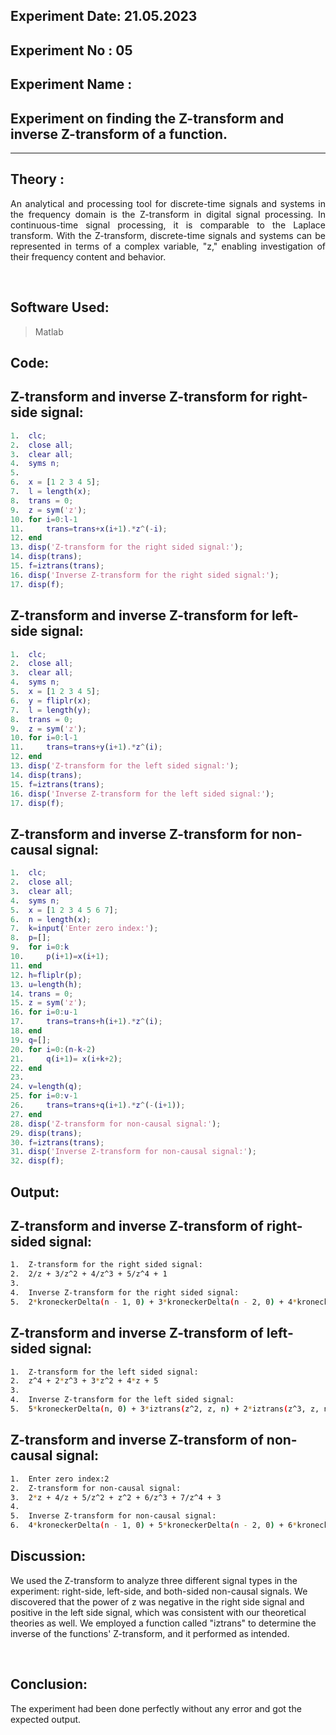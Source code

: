 ## Experiment Date: 21.05.2023

## Experiment No : 05

## Experiment Name :

## Experiment on finding the Z-transform and inverse Z-transform of a function.

---

## Theory :

<p align='justify'>
An analytical and processing tool for discrete-time signals and systems in the frequency domain is the Z-transform in digital signal processing. In continuous-time signal processing, it is comparable to the Laplace transform. With the Z-transform, discrete-time signals and systems can be represented in terms of a complex variable, "z," enabling investigation of their frequency content and behavior.

</p>
<br>

## Software Used:

> Matlab

## Code: 

## Z-transform and inverse Z-transform for right-side signal:

```matlab
1.	clc;
2.	close all;
3.	clear all;
4.	syms n; 
5.	 
6.	x = [1 2 3 4 5];
7.	l = length(x);
8.	trans = 0;
9.	z = sym('z');
10.	for i=0:l-1
11.	    trans=trans+x(i+1).*z^(-i);
12.	end
13.	disp('Z-transform for the right sided signal:');
14.	disp(trans);
15.	f=iztrans(trans);
16.	disp('Inverse Z-transform for the right sided signal:');
17.	disp(f);


```

## Z-transform and inverse Z-transform for left-side signal:
```matlab
1.	clc;
2.	close all;
3.	clear all;
4.	syms n;
5.	x = [1 2 3 4 5];
6.	y = fliplr(x);
7.	l = length(y);
8.	trans = 0;
9.	z = sym('z');
10.	for i=0:l-1
11.	    trans=trans+y(i+1).*z^(i);
12.	end
13.	disp('Z-transform for the left sided signal:');
14.	disp(trans);
15.	f=iztrans(trans);
16.	disp('Inverse Z-transform for the left sided signal:');
17.	disp(f);


```

## Z-transform and inverse Z-transform for non-causal signal:
```matlab
1.	clc;
2.	close all;
3.	clear all;
4.	syms n;
5.	x = [1 2 3 4 5 6 7];
6.	n = length(x);
7.	k=input('Enter zero index:');
8.	p=[];
9.	for i=0:k
10.	    p(i+1)=x(i+1);
11.	end 
12.	h=fliplr(p);
13.	u=length(h);
14.	trans = 0;
15.	z = sym('z');
16.	for i=0:u-1
17.	    trans=trans+h(i+1).*z^(i);
18.	end 
19.	q=[];
20.	for i=0:(n-k-2)
21.	    q(i+1)= x(i+k+2);
22.	end 
23.	 
24.	v=length(q);
25.	for i=0:v-1
26.	    trans=trans+q(i+1).*z^(-(i+1));
27.	end 
28.	disp('Z-transform for non-causal signal:');
29.	disp(trans);
30.	f=iztrans(trans);
31.	disp('Inverse Z-transform for non-causal signal:');
32.	disp(f);


```

## Output:
## Z-transform and inverse Z-transform of right-sided signal:

```bash
1.	Z-transform for the right sided signal:
2.	2/z + 3/z^2 + 4/z^3 + 5/z^4 + 1
3.	 
4.	Inverse Z-transform for the right sided signal:
5.	2*kroneckerDelta(n - 1, 0) + 3*kroneckerDelta(n - 2, 0) + 4*kroneckerDelta(n - 3, 0) + 5*kroneckerDelta(n - 4, 0) + kroneckerDelta(n, 0)

```
## Z-transform and inverse Z-transform of left-sided signal:

```bash
1.	Z-transform for the left sided signal:
2.	z^4 + 2*z^3 + 3*z^2 + 4*z + 5
3.	 
4.	Inverse Z-transform for the left sided signal:
5.	5*kroneckerDelta(n, 0) + 3*iztrans(z^2, z, n) + 2*iztrans(z^3, z, n) + iztrans(z^4, z, n) + 4*iztrans(z, z, n)


```

## Z-transform and inverse Z-transform of non-causal signal:
```bash
1.	Enter zero index:2
2.	Z-transform for non-causal signal:
3.	2*z + 4/z + 5/z^2 + z^2 + 6/z^3 + 7/z^4 + 3
4.	 
5.	Inverse Z-transform for non-causal signal:
6.	4*kroneckerDelta(n - 1, 0) + 5*kroneckerDelta(n - 2, 0) + 6*kroneckerDelta(n - 3, 0) + 7*kroneckerDelta(n - 4, 0) + 3*kroneckerDelta(n, 0) + iztrans(z^2, z, n) + 2*iztrans(z, z, n)


```


## Discussion:

<p align='justify'>

We used the Z-transform to analyze three different signal types in the experiment: right-side, left-side, and both-sided non-causal signals. We discovered that the power of z was negative in the right side signal and positive in the left side signal, which was consistent with our theoretical theories as well. We employed a function called "iztrans" to determine the inverse of the functions' Z-transform, and it performed as intended.

</p>

</br>

## Conclusion:

<p align='justify'>

The experiment had been done perfectly without any error and got the expected output. 
</p>